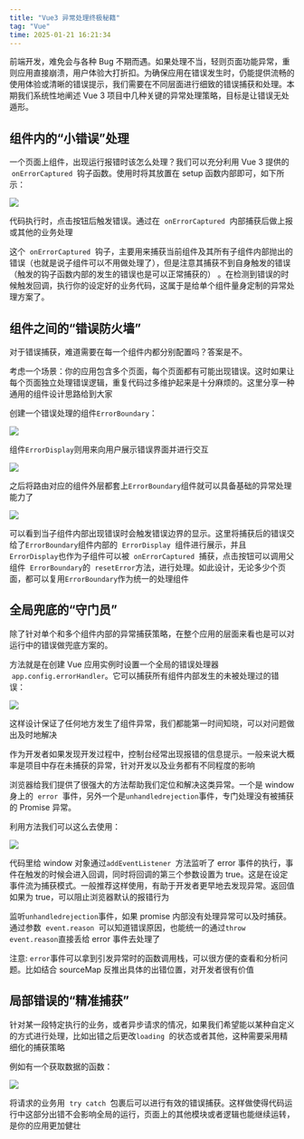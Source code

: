 ```yaml
---
title: "Vue3 异常处理终极秘籍"
tag: "Vue"
time: 2025-01-21 16:21:34
---
```


前端开发，难免会与各种 Bug 不期而遇。如果处理不当，轻则页面功能异常，重则应用直接崩溃，用户体验大打折扣。为确保应用在错误发生时，仍能提供流畅的使用体验或清晰的错误提示，我们需要在不同层面进行细致的错误捕获和处理。本期我们系统性地阐述 Vue 3 项目中几种关键的异常处理策略，目标是让错误无处遁形。

## 组件内的“小错误”处理

一个页面上组件，出现运行报错时该怎么处理？我们可以充分利用 Vue 3 提供的  `onErrorCaptured`  钩子函数。使用时将其放置在 setup 函数内部即可，如下所示：

<img src="../imgs/138/02.png" />

代码执行时，点击按钮后触发错误。通过在  `onErrorCaptured`  内部捕获后做上报或其他的业务处理

这个  `onErrorCaptured`  钩子，主要用来捕获当前组件及其所有子组件内部抛出的错误（也就是说子组件可以不用做处理了），但是注意其捕获不到自身触发的错误（触发的钩子函数内部的发生的错误也是可以正常捕获的） 。在检测到错误的时候触发回调，执行你的设定好的业务代码，这属于是给单个组件量身定制的异常处理方案了。

## 组件之间的“错误防火墙”

对于错误捕获，难道需要在每一个组件内都分别配置吗？答案是不。

考虑一个场景：你的应用包含多个页面，每个页面都有可能出现错误。这时如果让每个页面独立处理错误逻辑，重复代码过多维护起来是十分麻烦的。这里分享一种通用的组件设计思路给到大家

创建一个错误处理的组件`ErrorBoundary`：

<img src="../imgs/138/03.png" />

组件`ErrorDisplay`则用来向用户展示错误界面并进行交互

<img src="../imgs/138/04.png" />

之后将路由对应的组件外层都套上`ErrorBoundary`组件就可以具备基础的异常处理能力了

<img src="../imgs/138/05.png" />

可以看到当子组件内部出现错误时会触发错误边界的显示。这里将捕获后的错误交给了`ErrorBoundary`组件内部的  `ErrorDisplay`  组件进行展示，并且`ErrorDisplay`也作为子组件可以被  `onErrorCaptured`  捕获，点击按钮可以调用父组件  `ErrorBoundary`的  `resetError`方法，进行处理。如此设计，无论多少个页面，都可以复用`ErrorBoundary`作为统一的处理组件

## 全局兜底的“守门员”

除了针对单个和多个组件内部的异常捕获策略，在整个应用的层面来看也是可以对运行中的错误做兜底方案的。

方法就是在创建 Vue 应用实例时设置一个全局的错误处理器  `app.config.errorHandler`。它可以捕获所有组件内部发生的未被处理过的错误：

<img src="../imgs/138/06.png" />

这样设计保证了任何地方发生了组件异常，我们都能第一时间知晓，可以对问题做出及时地解决

作为开发者如果发现开发过程中，控制台经常出现报错的信息提示。一般来说大概率是项目中存在未捕获的异常，针对开发以及业务都有不同程度的影响

浏览器给我们提供了很强大的方法帮助我们定位和解决这类异常。一个是 window 身上的  `error`  事件，另外一个是`unhandledrejection`事件，专门处理没有被捕获的 Promise 异常。

利用方法我们可以这么去使用：

<img src="../imgs/138/07.png" />

代码里给 window 对象通过`addEventListener`  方法监听了 error 事件的执行，事件在触发的时候会进入回调，同时将回调的第三个参数设置为 true。这是在设定事件流为捕获模式。一般推荐这样使用，有助于开发者更早地去发现异常。返回值如果为 true，可以阻止浏览器默认的报错行为

监听`unhandledrejection`事件，如果 promise 内部没有处理异常可以及时捕获。通过参数  `event.reason`  可以知道错误原因，也能统一的通过`throw event.reason`直接丢给 error 事件去处理了

注意: `error`事件可以拿到引发异常时的函数调用栈，可以很方便的查看和分析问题。比如结合 sourceMap 反推出具体的出错位置，对开发者很有价值

## 局部错误的“精准捕获”

针对某一段特定执行的业务，或者异步请求的情况，如果我们希望能以某种自定义的方式进行处理，比如出错之后更改`loading`  的状态或者其他，这种需要采用精细化的捕获策略

例如有一个获取数据的函数：

<img src="../imgs/138/08.png" />

将请求的业务用  `try catch`  包裹后可以进行有效的错误捕获。这样做使得代码运行中这部分出错不会影响全局的运行，页面上的其他模块或者逻辑也能继续运转，是你的应用更加健壮
